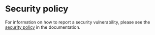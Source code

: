 # Security policy

For information on how to report a security vulnerability, please see the [security policy](https://tams-nxct.readthedocs.io/en/latest/security.html) in the documentation.
